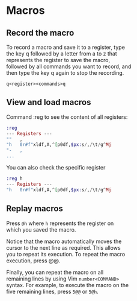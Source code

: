 # Macros

## Record the macro

To record a macro and save it to a register, type  
the key q followed by a letter from a to z that  
represents the register to save the macro,  
followed by all commands you want to record, and  
then type the key q again to stop the recording.  

```
q<register><commands>q
```

## View and load macros

Command :reg to see the content of all registers:  
```ex
:reg
--- Registers ---
""   ,
"h   0r#f"xldf,A,^[p0df,$px:s/,/\t/g^Mj
"-   ,
...
```

You can also check the specific register  
```ex
:reg h
--- Registers ---
"h   0r#f"xldf,A,^[p0df,$px:s/,/\t/g^Mj
```

## Replay macros

Press `@h` where `h` represents the register on  
which you saved the macro.   

Notice that the macro automatically moves the  
cursor to the next line as required. This allows  
you to repeat its execution. To repeat the macro  
execution, press @@.  

Finally, you can repeat the macro on all  
remaining lines by using Vim `number<COMMAND>`  
syntax. For example, to execute the macro on the  
five remaining lines, press `5@@` or `5@h`.  
